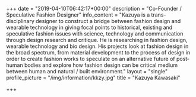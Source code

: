 +++
date = "2019-04-10T06:42:17+00:00"
description = "Co-Founder / Speculative Fashion Designer"
info_content = "Kazuya is a trans-disciplinary designer to construct a bridge between fashion design and wearable technology in giving focal points to historical, existing and speculative fashion issues with science, technology and communication through design research and critique. He is researching in fashion design, wearable technology and bio design. His projects look at fashion design in the broad spectrum, from material development to the process of design in order to create fashion works to speculate on an alternative future of post-human bodies and explore how fashion design can be critical medium between human and natural / built environment."
layout = "single"
profile_picture = "/img/information/kkzy.jpg"
title = "Kazuya Kawasaki"

+++
